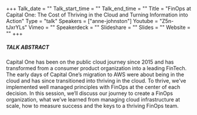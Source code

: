+++
Talk_date = ""
Talk_start_time = ""
Talk_end_time = ""
Title = "FinOps at Capital One: The Cost of Thriving in the Cloud and Turning Information into Action"
Type = "talk"
Speakers = ["anne-johnston"]
Youtube = "Z5n-tJxrYLs"
Vimeo = ""
Speakerdeck = ""
Slideshare = ""
Slides = ""
Website = ""
+++

##### TALK ABSTRACT

Capital One has been on the public cloud journey since 2015 and has transformed from a consumer product organization into a leading FinTech. The early days of Capital One’s migration to AWS were about being in the cloud and has since transitioned into thriving in the cloud. To thrive, we’ve implemented well managed principles with FinOps at the center of each decision. In this session, we’ll discuss our journey to create a FinOps organization, what we’ve learned from managing cloud infrastructure at scale, how to measure success and the keys to a thriving FinOps team.
